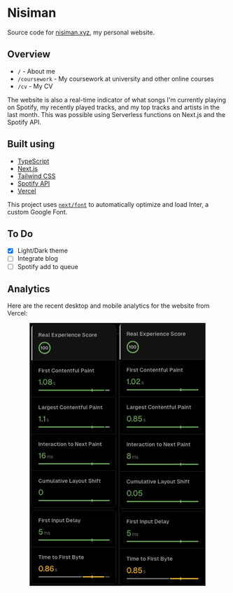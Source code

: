 # Nisiman
Source code for [nisiman.xyz](https://nisiman.xyz), my personal website.

## Overview
- `/` - About me
- `/coursework` - My coursework at university and other online courses
- `/cv` - My CV

The website is also a real-time indicator of what songs I'm currently playing on Spotify, my recently played tracks, and my top tracks and artists in the last month. This was possible using Serverless functions on Next.js and the Spotify API. 

## Built using

- [TypeScript](https://www.typescriptlang.org/)
- [Next.js](https://nextjs.org/)
- [Tailwind CSS](https://tailwindcss.com/)
- [Spotify API](https://developer.spotify.com/documentation/web-api)
- [Vercel](https://vercel.com/)

This project uses [`next/font`](https://nextjs.org/docs/basic-features/font-optimization) to automatically optimize and load Inter, a custom Google Font.

## To Do

- [x] Light/Dark theme
- [ ] Integrate blog
- [ ] Spotify add to queue

## Analytics

Here are the recent desktop and mobile analytics for the website from Vercel:

<div style="display: flex; justify-content: center">
<img src="./public/assets/vercel-desktop-analytics.png" alt="Vercel Desktop Analytics" height="600">
<img src="./public/assets/vercel-mobile-analytics.png" alt="Vercel Mobile Analytics" height="600">

</div>
